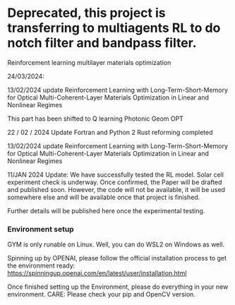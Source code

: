 # Deprecated, this project is transferring to multiagents RL to do notch filter and bandpass filter. 




Reinforcement learning multilayer materials optimization 



24/03/2024:

 13/02/2024 update
 Reinforcement Learning with Long-Term-Short-Memory for Optical Multi-Coherent-Layer Materials Optimization in Linear and Nonlinear Regimes
 
This part has been shifted to Q learning Photonic Geom OPT

22 / 02 / 2024 Update
Fortran and Python 2 Rust reforming completed 

 13/02/2024 update
 Reinforcement Learning with Long-Term-Short-Memory for Optical Multi-Coherent-Layer Materials Optimization in Linear and Nonlinear Regimes


 11/JAN 2024 Update:
 We have successfully tested the RL model. Solar cell experiment check is underway. Once confirmed, the Paper will be drafted and published soon.
 However, the code will not be available, it will be used somewhere else and will be available once that project is finished. 

Further details will be published here once the experimental testing.  

### Environment setup
GYM is only runable on Linux. Well, you can do WSL2 on Windows as well.

Spinning up by OPENAI, please follow the official installation process to get the environment ready: https://spinningup.openai.com/en/latest/user/installation.html

Once finished setting up the Environment, please do everything in your new environment. CARE: Please check your pip and OpenCV version.









